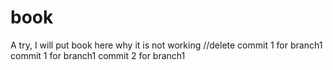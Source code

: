 # book
A try, I will put book here
why it is not working
//delete commit 1 for branch1
commit 1 for branch1
commit 2 for branch1
